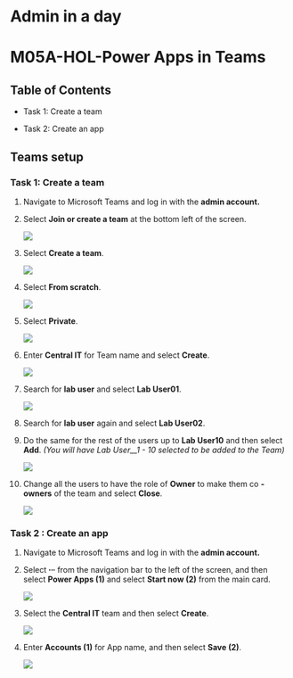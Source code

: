 # Admin in a day

# M05A-HOL-Power Apps in Teams

## Table of Contents
   
   - Task 1: Create a team  

   - Task 2: Create an app

## Teams setup

### Task 1: Create a team

1. Navigate to Microsoft Teams and log in with the **admin account.**

2. Select **Join or create a team** at the bottom left of the screen.

   ![](images/M05/T1A-S2.png)

3. Select **Create a team**.

   ![](images/M05/T1A-S3.png)

4. Select **From scratch**.

   ![](images/M05/T1A-S4.png)

5. Select **Private**.

   ![](images/M05/T1A-S5.png)

6. Enter **Central IT** for Team name and select **Create**.

   ![](images/M05/T1A-S6.png)

7. Search for **lab user** and select **Lab User01**.

   ![](images/M05/T1A-S7.png)

8. Search for **lab user** again and select **Lab User02**.

9. Do the same for the rest of the users up to **Lab User10** and then select **Add**. _(You will have Lab User__1 - 10 selected to be added to the Team)_

   ![](images/M05/T1A-S9.png)

10. Change all the users to have the role of **Owner** to make them co **- owners** of the team and select **Close**.

    ![](images/M05/T1A-S10.png)

### Task 2 : Create an app

1. Navigate to Microsoft Teams and log in with the **admin account.**

2. Select **∙∙∙** from the navigation bar to the left of the screen, and then select **Power Apps (1)** and select **Start now (2)** from the main card.

   ![](images/M05/T2A-S2.png)

3. Select the **Central IT** team and then select **Create**.

   ![](images/M05/T2A-S3.png)

4. Enter **Accounts (1)** for App name, and then select **Save (2)**.

   ![](images/M05/T2A-S4.png)
